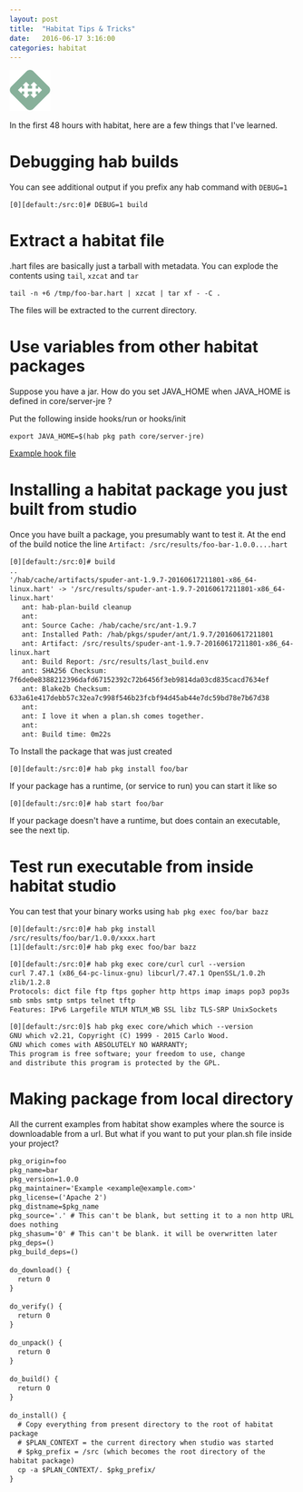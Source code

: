 ```yaml
---
layout: post
title:  "Habitat Tips & Tricks"
date:   2016-06-17 3:16:00
categories: habitat
---
```


![](https://raw.githubusercontent.com/habitat-sh/habitat/master/www/source/images/habitat-mark.png)

In the first 48 hours with habitat, here are a few things that I've learned. 

# Debugging hab builds

You can see additional output if you prefix any hab command with `DEBUG=1` 

    [0][default:/src:0]# DEBUG=1 build

# Extract a habitat file

.hart files are basically just a tarball with metadata. You can explode the contents using `tail`, `xzcat` and `tar`

    tail -n +6 /tmp/foo-bar.hart | xzcat | tar xf - -C .

The files will be extracted to the current directory.


# Use variables from other habitat packages

Suppose you have a jar. How do you set JAVA_HOME when JAVA_HOME is defined in core/server-jre ? 

Put the following inside hooks/run or hooks/init

    export JAVA_HOME=$(hab pkg path core/server-jre) 

[Example hook file](https://github.com/habitat-sh/habitat/blob/master/plans/artifactory-pro/hooks/run#L5)

# Installing a habitat package you just built from studio

Once you have built a package, you presumably want to test it. 
At the end of the build notice the line `Artifact: /src/results/foo-bar-1.0.0....hart`

```
[0][default:/src:0]# build
.. 
'/hab/cache/artifacts/spuder-ant-1.9.7-20160617211801-x86_64-linux.hart' -> '/src/results/spuder-ant-1.9.7-20160617211801-x86_64-linux.hart'
   ant: hab-plan-build cleanup
   ant:
   ant: Source Cache: /hab/cache/src/ant-1.9.7
   ant: Installed Path: /hab/pkgs/spuder/ant/1.9.7/20160617211801
   ant: Artifact: /src/results/spuder-ant-1.9.7-20160617211801-x86_64-linux.hart
   ant: Build Report: /src/results/last_build.env
   ant: SHA256 Checksum: 7f6de0e8388212396dafd67152392c72b6456f3eb9814da03cd835cacd7634ef
   ant: Blake2b Checksum: 633a61e417debb57c32ea7c998f546b23fcbf94d45ab44e7dc59bd78e7b67d38
   ant:
   ant: I love it when a plan.sh comes together.
   ant:
   ant: Build time: 0m22s
```

To Install the package that was just created

    [0][default:/src:0]# hab pkg install foo/bar

If your package has a runtime, (or service to run) you can start it like so

    [0][default:/src:0]# hab start foo/bar

If your package doesn't have a runtime, but does contain an executable, see the next tip. 

# Test run executable from inside habitat studio

You can test that your binary works using `hab pkg exec foo/bar bazz`

```
[0][default:/src:0]# hab pkg install /src/results/foo/bar/1.0.0/xxxx.hart
[1][default:/src:0]# hab pkg exec foo/bar bazz
```

```
[0][default:/src:0]# hab pkg exec core/curl curl --version
curl 7.47.1 (x86_64-pc-linux-gnu) libcurl/7.47.1 OpenSSL/1.0.2h zlib/1.2.8
Protocols: dict file ftp ftps gopher http https imap imaps pop3 pop3s smb smbs smtp smtps telnet tftp
Features: IPv6 Largefile NTLM NTLM_WB SSL libz TLS-SRP UnixSockets
```

```
[0][default:/src:0]$ hab pkg exec core/which which --version
GNU which v2.21, Copyright (C) 1999 - 2015 Carlo Wood.
GNU which comes with ABSOLUTELY NO WARRANTY;
This program is free software; your freedom to use, change
and distribute this program is protected by the GPL.
```

# Making package from local directory

All the current examples from habitat show examples where the source is downloadable from a url. 
But what if you want to put your plan.sh file inside your project? 


```
pkg_origin=foo
pkg_name=bar
pkg_version=1.0.0
pkg_maintainer='Example <example@example.com>'
pkg_license=('Apache 2')
pkg_distname=$pkg_name
pkg_source='.' # This can't be blank, but setting it to a non http URL does nothing
pkg_shasum='0' # This can't be blank. it will be overwritten later
pkg_deps=()
pkg_build_deps=()

do_download() {
  return 0
}

do_verify() {
  return 0
}

do_unpack() {
  return 0
}

do_build() {
  return 0
}

do_install() {
  # Copy everything from present directory to the root of habitat package
  # $PLAN_CONTEXT = the current directory when studio was started
  # $pkg_prefix = /src (which becomes the root directory of the habitat package)
  cp -a $PLAN_CONTEXT/. $pkg_prefix/
}

```
